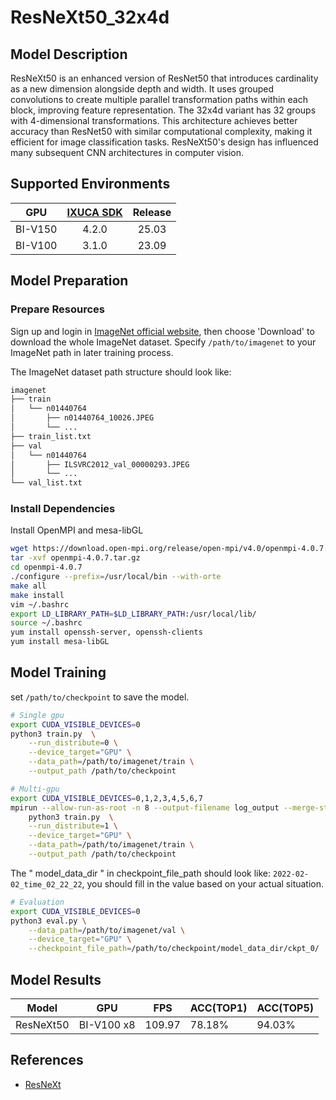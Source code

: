 # ResNeXt50_32x4d

## Model Description

ResNeXt50 is an enhanced version of ResNet50 that introduces cardinality as a new dimension alongside depth and width.
It uses grouped convolutions to create multiple parallel transformation paths within each block, improving feature
representation. The 32x4d variant has 32 groups with 4-dimensional transformations. This architecture achieves better
accuracy than ResNet50 with similar computational complexity, making it efficient for image classification tasks.
ResNeXt50's design has influenced many subsequent CNN architectures in computer vision.

## Supported Environments

| GPU    | [IXUCA SDK](https://gitee.com/deep-spark/deepspark#%E5%A4%A9%E6%95%B0%E6%99%BA%E7%AE%97%E8%BD%AF%E4%BB%B6%E6%A0%88-ixuca) | Release |
| :----: | :----: | :----: |
| BI-V150 | 4.2.0     |  25.03  |
| BI-V100 | 3.1.0     |  23.09  |

## Model Preparation

### Prepare Resources

Sign up and login in [ImageNet official website](https://www.image-net.org/index.php), then choose 'Download' to
download the whole ImageNet dataset. Specify `/path/to/imagenet` to your ImageNet path in later training process.

The ImageNet dataset path structure should look like:

```bash
imagenet
├── train
│   └── n01440764
│       ├── n01440764_10026.JPEG
│       └── ...
├── train_list.txt
├── val
│   └── n01440764
│       ├── ILSVRC2012_val_00000293.JPEG
│       └── ...
└── val_list.txt
```

### Install Dependencies

Install OpenMPI and mesa-libGL

```bash
wget https://download.open-mpi.org/release/open-mpi/v4.0/openmpi-4.0.7.tar.gz
tar -xvf openmpi-4.0.7.tar.gz
cd openmpi-4.0.7
./configure --prefix=/usr/local/bin --with-orte
make all
make install
vim ~/.bashrc
export LD_LIBRARY_PATH=$LD_LIBRARY_PATH:/usr/local/lib/
source ~/.bashrc
yum install openssh-server, openssh-clients
yum install mesa-libGL
```

## Model Training

set `/path/to/checkpoint` to save the model.

```bash
# Single gpu
export CUDA_VISIBLE_DEVICES=0
python3 train.py  \
    --run_distribute=0 \
    --device_target="GPU" \
    --data_path=/path/to/imagenet/train \
    --output_path /path/to/checkpoint

# Multi-gpu
export CUDA_VISIBLE_DEVICES=0,1,2,3,4,5,6,7
mpirun --allow-run-as-root -n 8 --output-filename log_output --merge-stderr-to-stdout \
    python3 train.py  \
    --run_distribute=1 \
    --device_target="GPU" \
    --data_path=/path/to/imagenet/train \
    --output_path /path/to/checkpoint
```

The " model_data_dir " in checkpoint_file_path should look like: `2022-02-02_time_02_22_22`, you should fill in
the value based on your actual situation.

```bash
# Evaluation
export CUDA_VISIBLE_DEVICES=0
python3 eval.py \
    --data_path=/path/to/imagenet/val \
    --device_target="GPU" \
    --checkpoint_file_path=/path/to/checkpoint/model_data_dir/ckpt_0/
```

## Model Results

| Model     | GPU        | FPS    | ACC(TOP1) | ACC(TOP5) |
|-----------|------------|--------|-----------|-----------|
| ResNeXt50 | BI-V100 x8 | 109.97 | 78.18%    | 94.03%    |

## References

- [ResNeXt](https://gitee.com/mindspore/models/tree/master/research/cv/ResNeXt)
